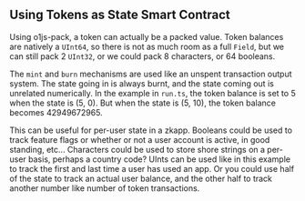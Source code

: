 ## Using Tokens as State Smart Contract

Using o1js-pack, a token can actually be a packed value. Token balances are natively a `UInt64`, so there is not as much room as a full `Field`, but we can still pack 2 `UInt32`, or we could pack 8 characters, or 64 booleans.

The `mint` and `burn` mechanisms are used like an unspent transaction output system. The state going in is always burnt, and the state coming out is unrelated numerically. In the example in `run.ts`, the token balance is set to 5 when the state is (5, 0). But when the state is (5, 10), the token balance becomes 42949672965.

This can be useful for per-user state in a zkapp. Booleans could be used to track feature flags or whether or not a user account is active, in good standing, etc... Characters could be used to store shore strings on a per-user basis, perhaps a country code? UInts can be used like in this example to track the first and last time a user has used an app. Or you could use half of the state to track an actual user balance, and the other half to track another number like number of token transactions.
